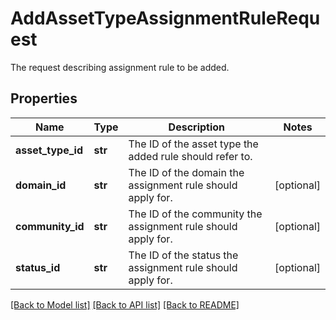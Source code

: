 # AddAssetTypeAssignmentRuleRequest

The request describing assignment rule to be added.
## Properties
Name | Type | Description | Notes
------------ | ------------- | ------------- | -------------
**asset_type_id** | **str** | The ID of the asset type the added rule should refer to. | 
**domain_id** | **str** | The ID of the domain the assignment rule should apply for. | [optional] 
**community_id** | **str** | The ID of the community the assignment rule should apply for. | [optional] 
**status_id** | **str** | The ID of the status the assignment rule should apply for. | [optional] 

[[Back to Model list]](../README.md#documentation-for-models) [[Back to API list]](../README.md#documentation-for-api-endpoints) [[Back to README]](../README.md)


